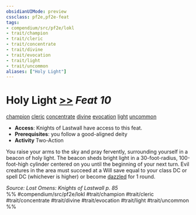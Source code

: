 ```yaml
---
obsidianUIMode: preview
cssclass: pf2e,pf2e-feat
tags:
- compendium/src/pf2e/lokl
- trait/champion
- trait/cleric
- trait/concentrate
- trait/divine
- trait/evocation
- trait/light
- trait/uncommon
aliases: ["Holy Light"]
---
```

# Holy Light  [>>](../../Rules/core-rulebook/chapter-9-playing-the-game.md#Actions "Two-Action") *Feat 10*  
[champion](../../Rules/traits/champion.md)  [cleric](../../Rules/traits/cleric.md)  [concentrate](../../Rules/traits/concentrate.md)  [divine](../../Rules/traits/divine.md)  [evocation](../../Rules/traits/evocation.md)  [light](../../Rules/traits/light.md)  [uncommon](../../Rules/traits/uncommon.md)  

- **Access**: Knights of Lastwall have access to this feat.
- **Prerequisites**: you follow a good-aligned deity
- **Activity** Two-Action

You raise your arms to the sky and pray fervently, surrounding yourself in a beacon of holy light. The beacon sheds bright light in a 30-foot-radius, 100-foot-high cylinder centered on you until the beginning of your next turn. Evil creatures in the area must succeed at a Will save equal to your class DC or spell DC (whichever is higher) or become [dazzled](../../Rules/conditions.md#Dazzled) for 1 round.

*Source: Lost Omens: Knights of Lastwall p. 85*  
%% #compendium/src/pf2e/lokl #trait/champion #trait/cleric #trait/concentrate #trait/divine #trait/evocation #trait/light #trait/uncommon %%